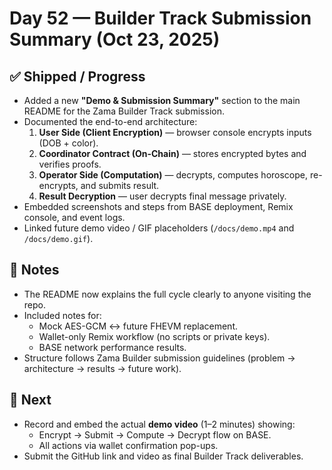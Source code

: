 # Day 52 — Builder Track Submission Summary (Oct 23, 2025)

## ✅ Shipped / Progress
- Added a new **"Demo & Submission Summary"** section to the main README for the Zama Builder Track submission.
- Documented the end-to-end architecture:
  1. **User Side (Client Encryption)** — browser console encrypts inputs (DOB + color).
  2. **Coordinator Contract (On-Chain)** — stores encrypted bytes and verifies proofs.
  3. **Operator Side (Computation)** — decrypts, computes horoscope, re-encrypts, and submits result.
  4. **Result Decryption** — user decrypts final message privately.
- Embedded screenshots and steps from BASE deployment, Remix console, and event logs.
- Linked future demo video / GIF placeholders (`/docs/demo.mp4` and `/docs/demo.gif`).

## 🧠 Notes
- The README now explains the full cycle clearly to anyone visiting the repo.
- Included notes for:
  - Mock AES-GCM ↔ future FHEVM replacement.
  - Wallet-only Remix workflow (no scripts or private keys).
  - BASE network performance results.
- Structure follows Zama Builder submission guidelines (problem → architecture → results → future work).

## 🎯 Next
- Record and embed the actual **demo video** (1–2 minutes) showing:
  - Encrypt → Submit → Compute → Decrypt flow on BASE.
  - All actions via wallet confirmation pop-ups.
- Submit the GitHub link and video as final Builder Track deliverables.
